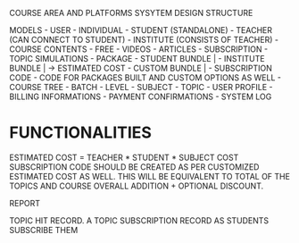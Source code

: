 COURSE AREA AND PLATFORMS
SYSYTEM DESIGN STRUCTURE

MODELS
    - USER
        - INDIVIDUAL
            - STUDENT (STANDALONE)
            - TEACHER (CAN CONNECT TO STUDENT)
        - INSTITUTE (CONSISTS OF TEACHER)
    - COURSE CONTENTS
        - FREE
            - VIDEOS
            - ARTICLES
        - SUBSCRIPTION
            - TOPIC SIMULATIONS
    - PACKAGE
        - STUDENT BUNDLE        |
        - INSTITUTE BUNDLE      | -> ESTIMATED COST
        - CUSTOM BUNDLE         |
    - SUBSCRIPTION CODE
        - CODE FOR PACKAGES BUILT AND CUSTOM OPTIONS AS WELL
    - COURSE TREE
        - BATCH
        - LEVEL
        - SUBJECT
        - TOPIC
    - USER PROFILE
    - BILLING INFORMATIONS
    - PAYMENT CONFIRMATIONS
    - SYSTEM LOG


FUNCTIONALITIES
================
ESTIMATED COST = TEACHER * STUDENT * SUBJECT COST
SUBSCRIPTION CODE SHOULD BE CREATED AS PER CUSTOMIZED ESTIMATED COST AS WELL. THIS WILL BE EQUIVALENT TO TOTAL OF THE TOPICS AND COURSE OVERALL ADDITION + OPTIONAL DISCOUNT.

REPORT

TOPIC HIT RECORD. A TOPIC SUBSCRIPTION RECORD AS STUDENTS SUBSCRIBE THEM